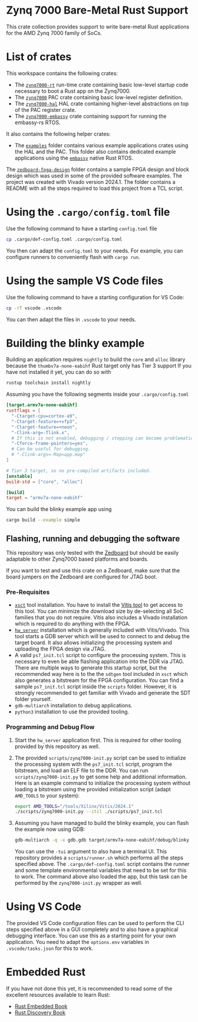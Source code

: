 Zynq 7000 Bare-Metal Rust Support
=========

This crate collection provides support to write bare-metal Rust applications for the AMD Zynq 7000
family of SoCs.

# List of crates

This workspace contains the following crates:

- The [`zynq7000-rt`](https://egit.irs.uni-stuttgart.de/rust/zynq7000-rs/src/branch/main/zynq7000-rt)
  run-time crate containing basic low-level startup code necessary to boot a Rust app on the
  Zynq7000.
- The [`zynq7000`](https://egit.irs.uni-stuttgart.de/rust/zynq7000-rs/src/branch/main/zynq7000) PAC
  crate containing basic low-level register definition.
- The [`zynq7000-hal`](https://egit.irs.uni-stuttgart.de/rust/zynq7000-rs/src/branch/main/zynq7000-hal)
  HAL crate containing higher-level abstractions on top of the PAC register crate.
- The [`zynq7000-embassy`](https://egit.irs.uni-stuttgart.de/rust/zynq7000-rs/src/branch/main/zynq7000-embassy)
  crate containing support for running the embassy-rs RTOS.

It also contains the following helper crates:

- The [`examples`](https://egit.irs.uni-stuttgart.de/rust/zynq7000-rs/src/branch/main/examples)
  folder contains various example applications crates using the HAL and the PAC.
  This folder also contains dedicated example applications using the
  [`embassy`](https://github.com/embassy-rs/embassy) native Rust RTOS.

The [`zedboard-fpga-design`](https://egit.irs.uni-stuttgart.de/rust/zynq7000-rs/src/branch/main/zedboard-fpga-design)
folder contains a sample FPGA design and block design which was used in
some of the provided software examples. The project was created with Vivado version 2024.1.
The folder contains a README with all the steps required to load this project from a TCL script.

# Using the `.cargo/config.toml` file

Use the following command to have a starting `config.toml` file

```sh
cp .cargo/def-config.toml .cargo/config.toml
```

You then can adapt the `config.toml` to your needs. For example, you can configure runners
to conveniently flash with `cargo run`.

# Using the sample VS Code files

Use the following command to have a starting configuration for VS Code:

```sh
cp -rT vscode .vscode
```

You can then adapt the files in `.vscode` to your needs.

# Building the blinky example

Building an application requires `nightly` to build the `core` and `alloc` library
because the `thumbv7a-none-eabihf` Rust target only has Tier 3 support
If you have not installed it yet, you can do so with

```sh
rustup toolchain install nightly
```

Assuming you have the following segments inside your `.cargo/config.toml`

```toml
[target.armv7a-none-eabihf]
rustflags = [
  "-Ctarget-cpu=cortex-a9",
  "-Ctarget-feature=+vfp3",
  "-Ctarget-feature=+neon",
  "-Clink-arg=-Tlink.x",
  # If this is not enabled, debugging / stepping can become problematic.
  "-Cforce-frame-pointers=yes",
  # Can be useful for debugging.
  # "-Clink-args=-Map=app.map"
]

# Tier 3 target, so no pre-compiled artifacts included.
[unstable]
build-std = ["core", "alloc"]

[build]
target = "armv7a-none-eabihf"
```

You can build the blinky example app using

```sh
cargo build --example simple
```


## Flashing, running and debugging the software

This repository was only tested with the [Zedboard](https://digilent.com/reference/programmable-logic/zedboard/start)
but should be easily adaptable to other Zynq7000 based platforms and boards.

If you want to test and use this crate on a Zedboard, make sure that the board jumpers on the
Zedboard are configured for JTAG boot.

### Pre-Requisites

- [`xsct`](https://docs.amd.com/r/en-US/ug1165-zynq-embedded-design-tutorial/XSCT-Xilinx-Software-Command-Tool)
  tool installation. You have to install the [Vitis tool](https://www.xilinx.com/support/download/index.html/content/xilinx/en/downloadNav/vitis.html)
  to get access to this tool. You can minimize the download size by de-selecting all SoC families
  that you do not require. Vitis also includes a Vivado installation which is required to do
  anything with the FPGA.
- [`hw_server`](https://docs.amd.com/r/en-US/ug908-vivado-programming-debugging/Connecting-to-a-Hardware-Target-Using-hw_server)
  installation which is generally included with Vitis/Vivado. This tool starts a GDB server
  which will be used to connect to and debug the target board. It also allows initializing the
  processing system and uploading the FPGA design via JTAG.
- A valid `ps7_init.tcl` script to configure the processing system. This is necessary to even
  be able flashing application into the DDR via JTAG. There are multiple ways to generate this
  startup script, but the recommended way here is to the the `sdtgen` tool included in `xsct` which
  also generates a bitstream for the FPGA configuration. You can find a sample `ps7_init.tcl`
  script inside the `scripts` folder. However, it is strongly recommended to get familiar with
  Vivado and generate the SDT folder yourself.
- `gdb-multiarch` installation to debug applications.
- `python3` installation to use the provided tooling.

### Programming and Debug Flow

1. Start the `hw_server` application first. This is required for other tooling provided by this
   repository as well.

2. The provided `scripts/zynq7000-init.py` script can be used to initialize the processing system
   with the `ps7_init.tcl` script, program the bitstream, and load an ELF file to the DDR.
   You can run `scripts/zynq7000-init.py` to get some help and additional information.
   Here is an example command to initialize the processing system without loading a bitstream
   using the provided initialization script (adapt `AMD_TOOLS` to your system):

   ```sh
   export AMD_TOOLS="/tools/Xilinx/Vitis/2024.1"
   ./scripts/zynq7000-init.py --itcl ./scripts/ps7_init.tcl
   ```

3.  Assuming you have managed to build the blinky example, you can flash the example now
    using GDB:

    ```sh
    gdb-multiarch -q -x gdb.gdb target/armv7a-none-eabihf/debug/blinky
    ```

    You can use the `-tui` argument to also have a terminal UI.
    This repository provides a `scripts/runner.sh` which performs all the steps specified above.
    The `.cargo/def-config.toml` script contains the runner and some template environmental
    variables that need to be set for this to work. The command above also loaded the app, but
    this task can be performed by the `zynq7000-init.py` wrapper as well.

# Using VS Code

The provided VS Code configuration files can be used to perform the CLI steps specified above
in a GUI completely and to also have a graphical debugging interface. You can use this
as a starting point for your own application. You need to adapt the `options.env` variables
in `.vscode/tasks.json` for this to work.

# Embedded Rust

If you have not done this yet, it is recommended to read some of the excellent resources available
to learn Rust:

- [Rust Embedded Book](https://docs.rust-embedded.org/book/)
- [Rust Discovery Book](https://docs.rust-embedded.org/discovery/)
